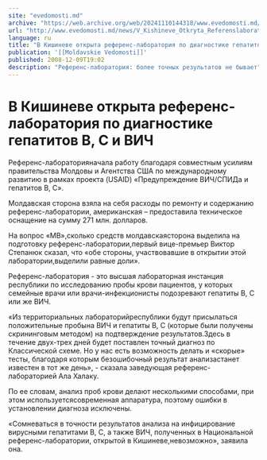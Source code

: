 ```yaml
---
site: "evedomosti.md"
archive: "https://web.archive.org/web/20241110144318/www.evedomosti.md/news/V_Kishineve_Otkryta_Referenslaboratoriya_Po_Diagnostike_Gepatitov_V_S_I_Vich"
url: "http://www.evedomosti.md/news/V_Kishineve_Otkryta_Referenslaboratoriya_Po_Diagnostike_Gepatitov_V_S_I_Vich"
language: ru
title: "В Кишиневе открыта референс-лаборатория по диагностике гепатитов В, С и ВИЧ"
publication: '[[Moldavskie Vedomosti]]'
published: 2008-12-09T19:02
description: "Референс-лаборатория: более точных результатов не бывает"
---
```


# В Кишиневе открыта референс-лаборатория по диагностике гепатитов В, С и ВИЧ

Референс-лабораторияначала работу благодаря совместным усилиям правительства Молдовы и Агентства США по международному развитию в рамках проекта (USAID) «Предупреждение ВИЧ/СПИДа и гепатитов В, С».

Молдавская сторона взяла на себя расходы по ремонту и содержанию референс-лаборатории, американская – предоставила техническое оснащение на сумму 271 млн. долларов.

На вопрос «МВ»,сколько средств молдавскаясторона выделила на подготовку референс-лаборатории,первый вице-премьер Виктор Степанюк сказал, что «обе стороны, участвовавшие в открытии этой лаборатории,выделили равные доли».

Референс-лаборатория - это высшая лабораторная инстанция республики по исследованию пробы крови пациентов, у которых семейные врачи или врачи-инфекционисты подозревают гепатиты В, С или же ВИЧ.

«Из территориальных лабораторийреспублики будут присылаться положительные пробына ВИЧ и гепатиты В, С (которые были получены скрининговым методом) на подтверждение результатов.Здесь в течение двух-трех дней будет поставлен точный диагноз по Классической схеме. Но у нас есть возможность делать и «скорые» тесты, благодаря которым безошибочный результат анализастанет известен в тот же день», - сказала заведующая референс-лабораторией Ала Халаку.

По ее словам, анализ проб крови делают несколькими способами, при этом используетсясовременная аппаратура, поэтому ошибки в установлении диагноза исключены.

«Сомневаться в точности результатов анализа на инфицирование вирусными гепатитами В, С, а также ВИЧ, полученных в Национальной референс-лаборатории, открытой в Кишиневе,невозможно», заявила она.